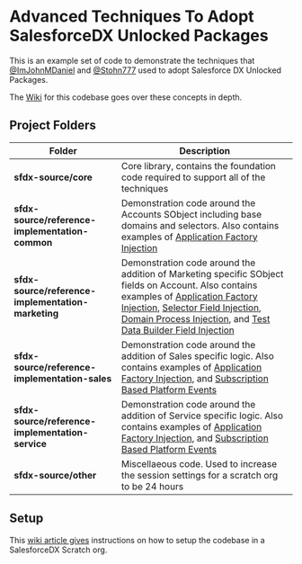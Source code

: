 # Advanced Techniques To Adopt SalesforceDX Unlocked Packages
This is an example set of code to demonstrate the techniques that [@ImJohnMDaniel](https://twitter.com/ImJohnMDaniel) and [@Stohn777](https://twitter.com/stohn777) used to adopt Salesforce DX Unlocked Packages.

The [Wiki](https://github.com/ImJohnMDaniel/advanced-techniques-to-adopt-salesforcedx-unlocked-packages/wiki) for this codebase goes over these concepts in depth.

Project Folders
---------------
| Folder | Description |
| ------ | ----------- |
| **sfdx-source/core** | Core library, contains the foundation code required to support all of the techniques  |
| **sfdx-source/reference-implementation-common** | Demonstration code around the Accounts SObject including base domains and selectors.  Also contains examples of [Application Factory Injection](https://github.com/ImJohnMDaniel/advanced-techniques-to-adopt-salesforcedx-unlocked-packages/wiki/Application-Factory-Injection) |
| **sfdx-source/reference-implementation-marketing** | Demonstration code around the addition of Marketing specific SObject fields on Account.  Also contains examples of [Application Factory Injection](https://github.com/ImJohnMDaniel/advanced-techniques-to-adopt-salesforcedx-unlocked-packages/wiki/Application-Factory-Injection), [Selector Field Injection](https://github.com/ImJohnMDaniel/advanced-techniques-to-adopt-salesforcedx-unlocked-packages/wiki/Selector-Field-Injection), [Domain Process Injection](https://github.com/ImJohnMDaniel/advanced-techniques-to-adopt-salesforcedx-unlocked-packages/wiki/Domain-Process-Injection), and [Test Data Builder Field Injection](https://github.com/ImJohnMDaniel/advanced-techniques-to-adopt-salesforcedx-unlocked-packages/wiki/Test-Data-Builder-Field-Injection) |
| **sfdx-source/reference-implementation-sales** | Demonstration code around the addition of Sales specific logic.  Also contains examples of [Application Factory Injection](https://github.com/ImJohnMDaniel/advanced-techniques-to-adopt-salesforcedx-unlocked-packages/wiki/Application-Factory-Injection), and [Subscription Based Platform Events](https://github.com/ImJohnMDaniel/advanced-techniques-to-adopt-salesforcedx-unlocked-packages/wiki/Subscription-Based-Platform-Events)  |
| **sfdx-source/reference-implementation-service** | Demonstration code around the addition of Service specific logic.  Also contains examples of [Application Factory Injection](https://github.com/ImJohnMDaniel/advanced-techniques-to-adopt-salesforcedx-unlocked-packages/wiki/Application-Factory-Injection), and [Subscription Based Platform Events](https://github.com/ImJohnMDaniel/advanced-techniques-to-adopt-salesforcedx-unlocked-packages/wiki/Subscription-Based-Platform-Events) |
| **sfdx-source/other** | Miscellaeous code.  Used to increase the session settings for a scratch org to be 24 hours |

Setup
-----
This [wiki article gives](https://github.com/ImJohnMDaniel/advanced-techniques-to-adopt-salesforcedx-unlocked-packages/wiki/Environment-Setup) instructions on how to setup the codebase in a SalesforceDX Scratch org.



